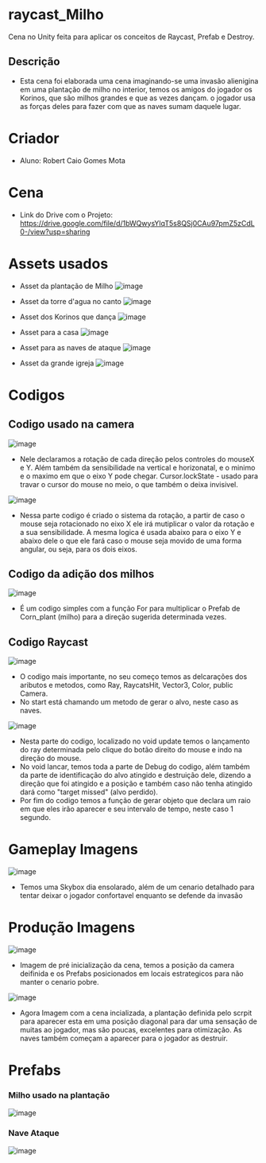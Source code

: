 # raycast_Milho
Cena no Unity feita para aplicar os conceitos de Raycast, Prefab e Destroy.
## Descrição
- Esta cena foi elaborada uma cena imaginando-se uma invasão alienigina em uma plantação de milho no interior, temos os amigos do jogador os Korinos, que são milhos grandes e que as vezes dançam. o jogador usa as forças deles para fazer com que as naves sumam daquele lugar.


# Criador
 
- Aluno: Robert Caio Gomes Mota

# Cena
- Link do Drive com o Projeto: https://drive.google.com/file/d/1bWQwysYlqT5s8QSj0CAu97pmZ5zCdL0-/view?usp=sharing

# Assets usados
- Asset da plantação de Milho
 ![image](https://github.com/Rob3rt2/raycast_Milho/assets/127865166/7997e011-5542-4f51-ae50-26b5148f01de)

- Asset da torre d'agua no canto
![image](https://github.com/Rob3rt2/raycast_Milho/assets/127865166/6dd0f69c-4bc4-43d2-97c4-f423695d499a)

- Asset dos Korinos que dança
   ![image](https://github.com/Rob3rt2/raycast_Milho/assets/127865166/89123031-2b3d-41d4-afd2-19de56e7047b)

- Asset para a casa
  ![image](https://github.com/Rob3rt2/raycast_Milho/assets/127865166/a04e2d4b-f248-45b1-a4bf-53c36821a7dc)

- Asset para as naves de ataque
 ![image](https://github.com/Rob3rt2/raycast_Milho/assets/127865166/0d9a5ebe-6f7c-4689-a87f-cc21b9e501dd)

- Asset da grande igreja
  ![image](https://github.com/Rob3rt2/raycast_Milho/assets/127865166/34089e97-3293-4701-b7bd-1c1fb8502a23)

# Codigos

## Codigo usado na camera
  
 ![image](https://github.com/Rob3rt2/raycast_Milho/assets/127865166/c317ba13-98d9-4a89-b5e1-f82ec6e4cc40)

- Nele declaramos a rotação de cada direção pelos controles do mouseX e Y. Além também da sensibilidade na vertical e horizonatal, e o minimo e o maximo em que o eixo Y pode chegar.
 Cursor.lockState - usado para travar o cursor do mouse no meio, o que também o deixa invisivel.

 ![image](https://github.com/Rob3rt2/raycast_Milho/assets/127865166/4edf1bd0-63d7-4050-a51d-a84b8f06538c)

 - Nessa parte codigo é criado o sistema da rotação, a partir de caso o mouse seja rotacionado no eixo X ele irá mutiplicar o valor da rotação e a sua sensibilidade. A mesma logica é usada abaixo para o eixo Y e abaixo dele o que ele fará caso o mouse seja movido de uma forma angular, ou seja, para os dois eixos.

 ## Codigo da adição dos milhos
  
![image](https://github.com/Rob3rt2/raycast_Milho/assets/127865166/f80ac6cb-54a0-4daf-8741-c8ca3d2eb8ef)

- É um codigo simples com a função For para multiplicar o Prefab de Corn_plant (milho) para a direção sugerida determinada vezes.

## Codigo Raycast

![image](https://github.com/Rob3rt2/raycast_Milho/assets/127865166/69fa8101-9436-4e51-baa6-ee41aaf9304c)

- O codigo mais importante, no seu começo temos as delcarações dos aributos e metodos, como Ray, RaycatsHit, Vector3, Color, public Camera.
- No start está chamando um metodo de gerar o alvo, neste caso as naves.

![image](https://github.com/Rob3rt2/raycast_Milho/assets/127865166/0dfa1be7-befb-4946-b924-5d23cb8aa64c)

- Nesta parte do codigo, localizado no void update temos o lançamento do ray determinada pelo clique do botão direito do mouse e indo na direção do mouse.
- No void lancar, temos toda a parte de Debug do codigo, além também da parte de identificação do alvo atingido e destruição dele, dizendo a direção que foi atingido e a posição e também caso não tenha atingido dará como "target missed" (alvo perdido).
- Por fim do codigo temos a função de gerar objeto que declara um raio em que eles irão aparecer e seu intervalo de tempo, neste caso 1 segundo.

# Gameplay Imagens

![image](https://github.com/Rob3rt2/raycast_Milho/assets/127865166/c24f6fc2-7898-4518-ae26-ac9d286fe902)

- Temos uma Skybox dia ensolarado, além de um cenario detalhado para tentar deixar o jogador confortavel enquanto se defende da invasão

# Produção Imagens

![image](https://github.com/Rob3rt2/raycast_Milho/assets/127865166/9138a578-bb94-4696-8e08-4f3117e61cd0)

- Imagem de pré inicialização da cena, temos a posição da camera deifinida e os Prefabs posicionados em locais estrategicos para não manter o cenario pobre.

![image](https://github.com/Rob3rt2/raycast_Milho/assets/127865166/db57d554-954f-4c25-8518-7bc472f20d17)

- Agora Imagem com a cena incializada, a plantação definida pelo scrpit para aparecer esta em uma posição diagonal para dar uma sensação de muitas ao jogador, mas são poucas, excelentes para otimização. As naves também começam a aparecer para o jogador as destruir.

# Prefabs
### Milho usado na plantação
![image](https://github.com/Rob3rt2/raycast_Milho/assets/127865166/1f7d66b3-c921-42a9-80b1-6ed852943b86)

### Nave Ataque

![image](https://github.com/Rob3rt2/raycast_Milho/assets/127865166/340fdd16-a09e-4d29-a104-c5e04b392f4a)



